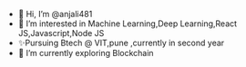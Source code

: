 - 👋 Hi, I’m @anjali481
- 👀 I’m interested in Machine Learning,Deep Learning,React JS,Javascript,Node JS
- ✨Pursuing Btech @ VIT,pune ,currently in second year
- 🌱 I’m currently exploring Blockchain
  

<!---
anjali481/anjali481 is a ✨ special ✨ repository because its `README.md` (this file) appears on your GitHub profile.
You can click the Preview link to take a look at your changes.
--->
